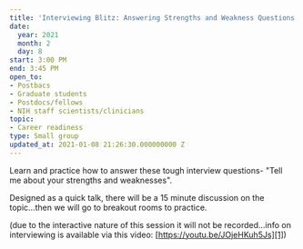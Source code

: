 ```yaml
---
title: 'Interviewing Blitz: Answering Strengths and Weakness Questions'
date:
  year: 2021
  month: 2
  day: 8
start: 3:00 PM
end: 3:45 PM
open_to:
- Postbacs
- Graduate students
- Postdocs/fellows
- NIH staff scientists/clinicians
topic:
- Career readiness
type: Small group
updated_at: 2021-01-08 21:26:30.000000000 Z
---
```

Learn and practice how to answer these tough interview questions- \"Tell
me about your strengths and weaknesses\". 

Designed as a quick talk, there will be a 15 minute discussion on the
topic...then we will go to breakout rooms to practice.

(due to the interactive nature of this session it will not be
recorded...info on interviewing is available via this video:
[https://youtu.be/JOjeHKuh5Js][1])



[1]: https://youtu.be/JOjeHKuh5Js
